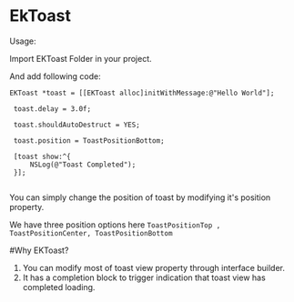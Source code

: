 # EkToast
Usage:

Import EKToast Folder in your project.

And add following code:
   ``` 
   EKToast *toast = [[EKToast alloc]initWithMessage:@"Hello World"];
   
    toast.delay = 3.0f;
    
    toast.shouldAutoDestruct = YES;
    
    toast.position = ToastPositionBottom;
    
    [toast show:^{
        NSLog(@"Toast Completed");
    }];
    
```
    
You can simply change the position of toast by modifying it's position property. 

We have three position options here
```ToastPositionTop , ToastPositionCenter, ToastPositionBottom```

#Why EKToast?
1. You can modify most of toast view property through interface builder.
2. It has a completion block to trigger indication that toast view has completed loading.

